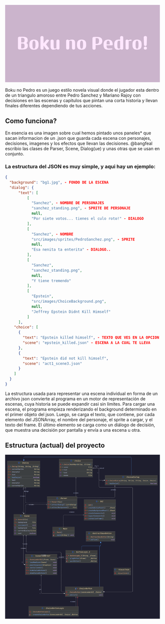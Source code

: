 ![BOKU NO PEDRO](https://github.com/bangfeal/boku-no-pedro/blob/main/Boku_no_Pedro!.png)

Boku no Pedro es un juego estilo novela visual donde el jugador esta dentro 
de un triangulo amoroso entre Pedro Sanchez y Mariano Rajoy con decisiones
en las escenas y capitulos que pintan una corta historia y llevan finales 
diferentes dependiendo de tus acciones.

## Como funciona?
En esencia es una imagen sobre cual hemos pintado unos paneles* que sacan informacion
de un .json que guarda cada escena con personajes, decisiones, imagenes y los efectos
que llevan las decisiones. @bangfeal escribio las clases de Parser, Scene, Dialog(ue)
y unas otras que se usan en conjunto.

### La estructura del JSON es muy simple, y aqui hay un ejemplo:
```json
{
  "background": "bg1.jpg", - FONDO DE LA ESCENA
  "dialog": {
      "text": [
          [
            "Sanchez", - NOMBRE DE PERSONAJES
            "sanchez_standing.png", - SPRITE DE PERSONAJE
            null,
            "Por siete votos... tienes el culo roto!" - DIALOGO
          ],
          [
            "Sanchez", - NOMBRE
            "src/images/sprites/PedroSanchez.png", - SPRITE
            null,
            "Esa nenita ta enterita" - DIALOGO..
          ],
          [
            "Sanchez",
            "sanchez_standing.png",
            null,
            "Y tiene tremendo"
          ],
          [
            "Epstein",
            "src/images/ChoiceBackground.png",
            null,
            "Jeffrey Epstein Didnt Kill Himself"
          ]
      ],
    "choice": [
      {
        "text": "Epstein killed himself", - TEXTO QUE VES EN LA OPCION
        "scene": "epstein_killed.json" - ESCENA A LA CUAL TE LLEVA
      },
      {
        "text": "Epstein did not kill himself",
        "scene": "act1_scene3.json"
      }
    ]
  }
}
```
La estructura usada para representar una escena individual en forma de un archivo json
convierte al programa en un motor de representación de escenas, cuya historia se puede
expandir casi sin límites. Para cargar una escena, el programa empieza renderizando el
background determinado en el primer objeto del json. Luego, se carga el texto, que 
contiene, por cada elemento del JSONArray, el nombre del personaje, el sprite a cargar,
y el texto del frame. El último elemento se carga como un diálogo de decisión, que
muestra una decisión por pantalla y envía a una escena u otra.


## Estructura (actual) del proyecto
![DIAGRAMA UML](https://github.com/bangfeal/boku-no-pedro/blob/main/UML_Diagram.png)

